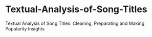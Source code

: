 # Textual-Analysis-of-Song-Titles
Textual Analysis of Song Titles: Cleaning, Preparating and Making Popularity Insights
